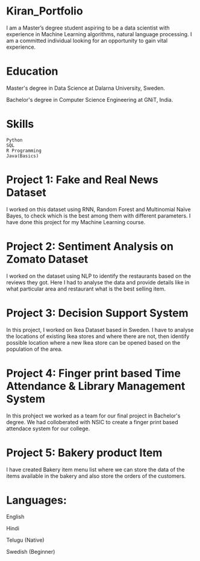 # Kiran_Portfolio

I am a Master’s degree student aspiring to be a data scientist with experience in Machine Learning algorithms, natural language processing. I am a committed individual looking for an opportunity to gain vital experience.

# Education
  Master's degree in Data Science at Dalarna University, Sweden.
  
  Bachelor's degree in Computer Science Engineering at GNiT, India.
  
# Skills

    Python
    SQL
    R Programming
    Java(Basics)


# Project 1: Fake and Real News Dataset
I worked on this dataset using RNN, Random Forest and Multinomial Naïve Bayes, to check which is the best among them with different parameters. I have done this project for my Machine Learning course.

# Project 2: Sentiment Analysis on Zomato Dataset
I worked on the dataset using NLP to identify the restaurants based on the reviews they got. Here I had to analyse the data and provide details like in what particular area and restaurant what is the best selling item.

# Project 3: Decision Support System
In this project, I worked on Ikea Dataset based in Sweden. I have to analyse the locations of existing Ikea stores and where there are not, then identify possible location where a new Ikea store can be opened based on the population of the area.

# Project 4: Finger print based Time Attendance & Library Management System
In this prohject we worked as a team for our final project in Bachelor's degree. We had colloberated with NSIC to create a finger print based attendace system for our college.

# Project 5: Bakery product Item
I have created Bakery item menu list where we can store the data of the items available in the bakery and also store the orders of the customers.

# Languages:
  English
  
  Hindi
  
  Telugu (Native)
  
  Swedish (Beginner)
